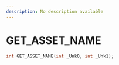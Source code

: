 ```yaml
---
description: No description available 
---
```


# GET_ASSET_NAME

```cpp
int GET_ASSET_NAME(int _Unk0, int _Unk1);
```